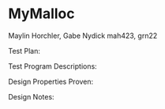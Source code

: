 # MyMalloc

Maylin Horchler, Gabe Nydick
mah423, grn22

Test Plan:

Test Program Descriptions:

Design Properties Proven:

Design Notes: